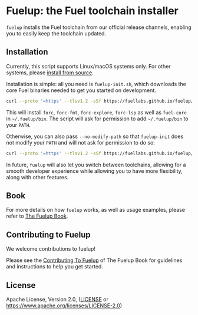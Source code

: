 # Fuelup: the Fuel toolchain installer

`fuelup` installs the Fuel toolchain from our official release channels, enabling you to easily keep the toolchain updated.

## Installation

Currently, this script supports Linux/macOS systems only. For other systems, please [install from source](https://fuellabs.github.io/sway/latest/introduction/installation.html#installing-from-source).

Installation is simple: all you need is `fuelup-init.sh`, which downloads the core Fuel binaries needed to get you started on development.

```sh
curl --proto '=https' --tlsv1.2 -sSf https://fuellabs.github.io/fuelup/fuelup-init.sh | sh
```

This will install `forc`, `forc-fmt`, `forc-explore`, `forc-lsp` as well as `fuel-core` in `~/.fuelup/bin`. The script will ask for permission to add `~/.fuelup/bin` to your `PATH`.

Otherwise, you can also pass `--no-modify-path` so that `fuelup-init` does not modify your `PATH` and will not ask for permission to do so:

```sh
curl --proto '=https' --tlsv1.2 -sSf https://fuellabs.github.io/fuelup/fuelup-init.sh | sh -s -- --no-modify-path
```

In future, `fuelup` will also let you switch between toolchains, allowing for a smooth developer experience while allowing you to have more flexibility, along with other features.

## Book

For more details on how `fuelup` works, as well as usage examples, please refer to [The Fuelup Book](https://fuellabs.github.io/fuelup/master/introduction/index.html).

## Contributing to Fuelup

We welcome contributions to fuelup!

Please see the [Contributing To Fuelup](https://fuellabs.github.io/fuelup/master/contributing_to_fuelup.html) of The Fuelup Book for guidelines and instructions to help you get started.

## License

Apache License, Version 2.0, ([LICENSE](./LICENSE) or <https://www.apache.org/licenses/LICENSE-2.0>)
